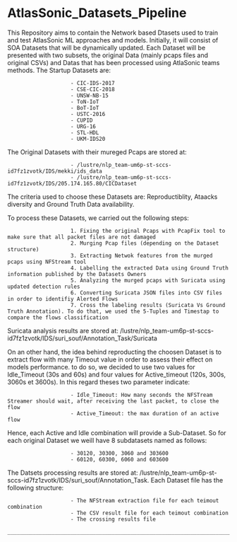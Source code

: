 # AtlasSonic_Datasets_Pipeline <br />
This Repository aims to contain the Network based Dtasets used to train and test AtlasSonic ML approaches and models. Initially, it will consist of SOA Datasets that will be dynamically updated. Each Dataset will be presented with two subsets, the original Data (mainly pcaps files and original CSVs) and Datas that has been processed using AtlaSonic teams methods. 
The Startup Datasets are: <br /> 

                        - CIC-IDS-2017 
                        - CSE-CIC-2018 
                        - UNSW-NB-15 
                        - ToN-IoT 
                        - BoT-IoT 
                        - USTC-2016 
                        - CUPID 
                        - URG-16 
                        - STL-HDL 
                        - UKM-IDS20 
                        
 The Original Datasets with their mureged Pcaps are stored at: <br />
 
                        - /lustre/nlp_team-um6p-st-sccs-id7fz1zvotk/IDS/mekki/ids_data 
                        - /lustre/nlp_team-um6p-st-sccs-id7fz1zvotk/IDS/205.174.165.80/CICDataset 
 
 The criteria used to choose these Datasets are: Reproductiblity, Ataacks diversity and Ground Truth Data availability. <br />
 
 To process these Datasets, we carried out the following steps: <br />
 
                        1. Fixing the original Pcaps with PcapFix tool to make sure that all packet files are not damaged 
                        2. Murging Pcap files (depending on the Dataset structure) 
                        3. Extracting Netwok features from the murged pcaps using NFStream tool 
                        4. Labelling the extracted Data using Ground Truth information published by the Datasets Owners 
                        5. Analyzing the murged pcaps with Suricata using updated detection rules 
                        6. Converting Suricata JSON files into CSV files in order to identifiy Alerted Flows 
                        7. Cross the labeling results (Suricata Vs Ground Truth Annotation). To do that, we used the 5-Tuples and Timestap to                                  compare the flows classification 

Suricata analysis results are stored at: /lustre/nlp_team-um6p-st-sccs-id7fz1zvotk/IDS/suri_souf/Annotation_Task/Suricata <br />

On an other hand, the idea behind reproducting the choosen Dataset is to extract flow with many Timeout value in order to assess their effect on models performance. to do so, we decided to use two values for Idle_Timeout (30s and 60s) and four values for Active_timeout (120s, 300s,  3060s et 3600s). In this regard theses two parameter indicate: <br />

                        - Idle_Timeout: How many seconds the NFSTream Streamer should wait, after receiving the last packet, to close the flow 
                        - Active_Timeout: the max duration of an active flow 
                        
Hence, each Active and Idle combination will provide a Sub-Dataset. So for each original Dataset we weill have 8 subdatasets named as follows: <br />

                        - 30120, 30300, 3060 and 303600 
                        - 60120, 60300, 6060 and 603600 
                    
The Datsets processing results are stored at: /lustre/nlp_team-um6p-st-sccs-id7fz1zvotk/IDS/suri_souf/Annotation_Task. Each Dataset file has the following structure: <br />

                        - The NFStream extraction file for each teimout combination 
                        - The CSV result file for each teimout combination 
                        - The crossing results file 
                        ______________________________________________________________________________________

